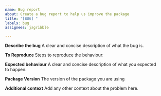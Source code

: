 ```yaml
---
name: Bug report
about: Create a bug report to help us improve the package
title: "[BUG] "
labels: bug
assignees: jagribble

---
```


**Describe the bug**
A clear and concise description of what the bug is.

**To Reproduce**
Steps to reproduce the behaviour:

**Expected behaviour**
A clear and concise description of what you expected to happen.

**Package Version**
The version of the package you are using

**Additional context**
Add any other context about the problem here.
